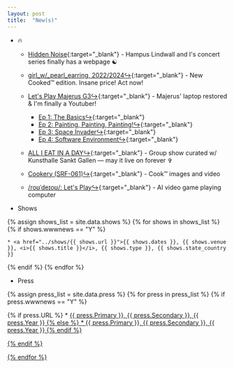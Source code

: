 ```yaml
---
layout: post
title:  "New(s)"
---
```


* 🔥

	* [Hidden Noise](https://hiddennoise.org/){:target="_blank"} - Hampus Lindwall and I's concert series finally has a webpage ☯️
	
	* [girl_w/_pearl_earring, 2022/2024↪](https://schellmannart.com/en/works/2311/girl-w--pearl-earring){:target="_blank"} - New Cooked™ edition. Insane price! Act now! 
	
	* [Let's Play Majerus G3↪](https://rhizome.org/editorial/artbase-anthologies-002/){:target="_blank"} - Majerus' laptop restored & I'm finally a Youtuber!  
		- [Ep 1: The Basics↪](https://www.youtube.com/watch?v=QhQrywlzaVI){:target="_blank"}
		- [Ep 2: Painting, Painting, Painting!↪](https://www.youtube.com/watch?v=jWYC5AmgZco){:target="_blank"} 
		- [Ep 3: Space Invader↪](https://www.youtube.com/watch?v=h8_vWichxHI){:target="_blank"}
		- [Ep 4: Software Environment↪](https://www.youtube.com/watch?v=xO8sBle8yrE){:target="_blank"}
		
	* [ALL I EAT IN A DAY↪](https://www.kunsthallesanktgallen.ch/en/exhibition/959/ALLIEATINADAY2024){:target="_blank"} - Group show curated w/ Kunsthalle Sankt Gallen — may it live on forever ✞
	
	* [Cookery (SRF-061)↪](https://cookery.cooking/){:target="_blank"} - Cook™ images and video   
	
	* [/roʊˈdeɪoʊ/: Let's Play↪](https://rodeo.computer/){:target="_blank"} - AI video game playing computer   

* Shows

{% assign shows_list = site.data.shows %}
{% for shows in shows_list %}
{% if shows.wwwnews == "Y" %}

	* <a href="../shows/{{ shows.url }}">{{ shows.dates }}, {{ shows.venue }}, <i>{{ shows.title }}</i>, {{ shows.type }}, {{ shows.state_country }}

{% endif %}
{% endfor %}

* Press

{% assign press_list = site.data.press %}
{% for press in press_list %}
{% if press.wwwnews == "Y" %}

{% if press.URL %}
	* <a href="{{ press.URL }}">{{ press.Primary }}, {{ press.Secondary }}, {{ press.Year }}
{% else %}
	* {{ press.Primary }}, {{ press.Secondary }}, {{ press.Year }}
{% endif %}

{% endif %}	

{% endfor %}